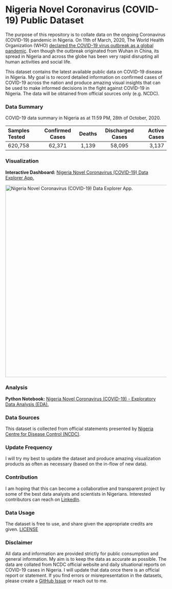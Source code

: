 # Nigeria Novel Coronavirus (COVID-19) Public Dataset

The purpose of this repository is to collate data on the ongoing Coronavirus (COVID-19) pandemic in Nigeria. On 11th of March, 2020, The World Health Organization (WHO) [declared the COVID-19 virus outbreak as a global pandemic](https://www.who.int/dg/speeches/detail/who-director-general-s-opening-remarks-at-the-media-briefing-on-covid-19---11-march-2020). Even though the outbreak originated from Wuhan in China, its spread in Nigeria and across the globe has been very rapid disrupting all human activities and social life. 

This dataset contains the latest available public data on COVID-19 disease in Nigeria. My goal is to record detailed information on confirmed cases of COVID-19 across the nation and produce amazing visual insights that can be used to make informed decisions in the fight against COVID-19 in Nigeria. The data will be obtained from official sources only (e.g. NCDC).

### Data Summary
COVID-19 data summary in Nigeria as at 11:59 PM, 28th of October, 2020.

| Samples Tested  | Confirmed Cases  | Deaths      | Discharged Cases  | Active Cases  |
|:----------------|:----------------:|:-----------:|:-----------------:| -------------:|
| 620,758         | 62,371           | 1,139       | 58,095            | 3,137         |

### Visualization
**Interactive Dashboard:** [Nigeria Novel Coronavirus (COVID-19) Data Explorer App.](https://nigeria-covid-explorer.herokuapp.com/)

<img width="600" alt="Nigeria Novel Coronavirus (COVID-19) Data Explorer App." src="https://raw.githubusercontent.com/Kamparia/nigeria-covid19-data/master/images/streamlit-app-screencast.gif">

### Analysis
**Python Notebook:** [Nigeria Novel Coronavirus (COVID-19) - Exploratory Data Analysis (EDA).](https://colab.research.google.com/drive/1ksePcNERfJgT9PxrCAYXLq_6zJ1qwemQ)

### Data Sources
This dataset is collected from official statements presented by [Nigeria Centre for Disease Control (NCDC)](http:covid19.ncdc.gov.ng).

### Update Frequency
I will try my best to update the dataset and produce amazing visualization products as often as necessary (based on the in-flow of new data).

### Contribution
I am hoping that this can become a collaborative and transparent project by some of the best data analysts and scientists in Nigerians. Interested contributors can reach on [LinkedIn](https://www.linkedin.com/in/kamparia/).

### Data Usage
The dataset is free to use, and share given the appropriate credits are given. [LICENSE](https://github.com/Kamparia/nigeria-covid19-data/blob/master/LICENSE)

### Disclaimer
All data and information are provided strictly for public consumption and general information. My aim is to keep the data as accurate as possible. The data are collated from NCDC official website and daily situational reports on COVID-19 cases in Nigeria. I will update that data once there is an official report or statement. If you find errors or misrepresentation in the datasets, please create a [GitHub Issue](https://github.com/Kamparia/nigeria-covid19-data/issues/new/choose) or reach out to me.
